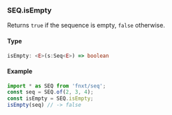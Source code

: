 ### SEQ.isEmpty

Returns `true` if the sequence is empty, `false` otherwise.
#### Type
```ts
isEmpty: <E>(s:Seq<E>) => boolean
```

#### Example
```ts
import * as SEQ from 'fnxt/seq';
const seq = SEQ.of(2, 3, 4);
const isEmpty = SEQ.isEmpty;
isEmpty(seq) // -> false
```
